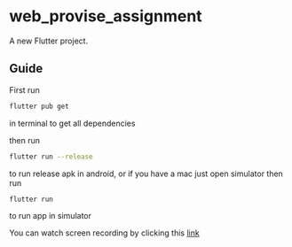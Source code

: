 # web_provise_assignment

A new Flutter project.

## Guide

First run 
```bash
flutter pub get
```
in terminal to get all dependencies


then run 

```bash
flutter run --release
```

to run release apk in android, or if you have a mac just open simulator then run 
```bash
flutter run 
```
to run app in simulator

You can watch screen recording by clicking this [link](https://drive.google.com/file/d/1P0D1FoUNccCR44GXhS-Ue4pn7Cgk2ezX/view?usp=drive_link)